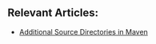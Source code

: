 ## Relevant Articles:

- [Additional Source Directories in Maven](https://www.surya.com/maven-add-src-directories)
